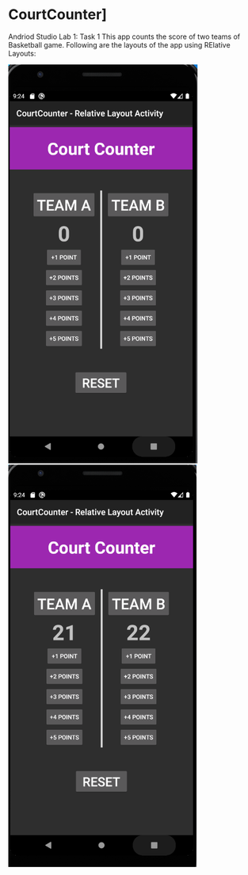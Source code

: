 # CourtCounter]
Andriod Studio Lab 1:
Task 1
This app counts the score of two teams of Basketball game. Following are the layouts of the app using RElative Layouts:

[![Main Activity](https://github.com/mk1995/CourtCounter/blob/master/CCLayout.png "Main Activity")](https://github.com/mk1995/CourtCounter/blob/master/CCLayout.png") [![Main Activity](https://github.com/mk1995/CourtCounter/blob/master/ccLayout2.png "Main Activity")](https://github.com/mk1995/CourtCounter/blob/master/ccLayout2.png "Main Activity")
